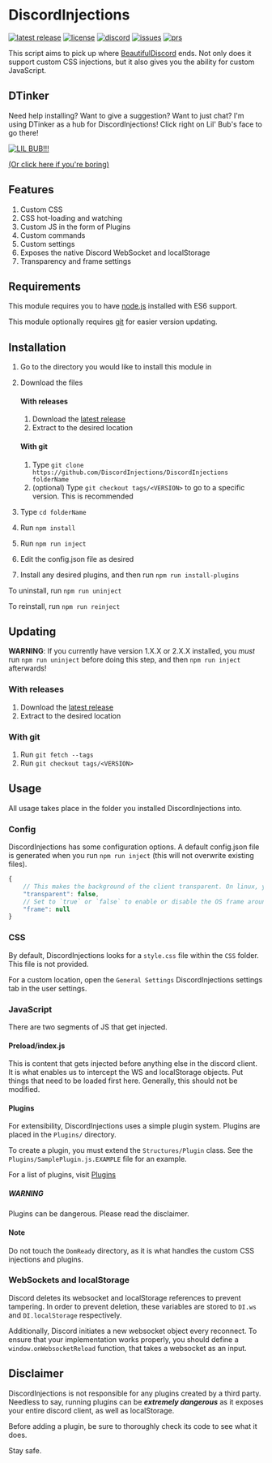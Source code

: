 # DiscordInjections

[![latest release](https://img.shields.io/github/release/DiscordInjections/DiscordInjections.svg)](https://github.com/DiscordInjections/DiscordInjections/releases)
[![license](https://img.shields.io/github/license/DiscordInjections/DiscordInjections.svg)](https://github.com/DiscordInjections/DiscordInjections/blob/master/LICENSE.md)
[![discord](https://img.shields.io/discord/102860784329052160.svg)](https://discord.gg/EDwd5wr)
[![issues](https://img.shields.io/github/issues/DiscordInjections/DiscordInjections.svg)](https://github.com/DiscordInjections/DiscordInjections/issues)
[![prs](https://img.shields.io/github/issues-pr/DiscordInjections/DiscordInjections.svg)](https://github.com/DiscordInjections/DiscordInjections/pulls)

This script aims to pick up where [BeautifulDiscord](https://github.com/leovoel/BeautifulDiscord) ends. Not only does it support custom CSS injections, but it also gives you the ability for custom JavaScript.

## DTinker

Need help installing? Want to give a suggestion? Want to just chat? I'm using DTinker as a hub for DiscordInjections! Click right on Lil' Bub's face to go there!

[![LIL BUB!!!](http://akns-images.eonline.com/eol_images/Entire_Site/201478/rs_500x270-140808102736-tumblr_my2hi3c3em1ruw1vso1_500.gif)](https://discord.gg/EDwd5wr)

[(Or click here if you're boring)](https://discord.gg/EDwd5wr)

## Features

1. Custom CSS
2. CSS hot-loading and watching
3. Custom JS in the form of Plugins
4. Custom commands
5. Custom settings
6. Exposes the native Discord WebSocket and localStorage
7. Transparency and frame settings

## Requirements

This module requires you to have [node.js](https://nodejs.org/en/download/) installed with ES6 support.

This module optionally requires [git](https://git-scm.com/downloads) for easier version updating.

## Installation

1. Go to the directory you would like to install this module in

2. Download the files

     #### With releases
    1. Download the [latest release](https://github.com/DiscordInjections/DiscordInjections/releases)
    2. Extract to the desired location
  
     #### With git
    1. Type `git clone https://github.com/DiscordInjections/DiscordInjections folderName`
    2. (optional) Type `git checkout tags/<VERSION>` to go to a specific version. This is recommended

3. Type `cd folderName`
4. Run `npm install`
5. Run `npm run inject`
6. Edit the config.json file as desired
7. Install any desired plugins, and then run `npm run install-plugins`

To uninstall, run `npm run uninject`

To reinstall, run `npm run reinject`

## Updating

**WARNING**: If you currently have version 1.X.X or 2.X.X installed, you *must* run `npm run uninject` before doing this step, and then `npm run inject` afterwards!

### With releases
1. Download the [latest release](https://github.com/DiscordInjections/DiscordInjections/releases)
2. Extract to the desired location

### With git
1. Run `git fetch --tags`
2. Run `git checkout tags/<VERSION>`

## Usage

All usage takes place in the folder you installed DiscordInjections into.

### Config

DiscordInjections has some configuration options. A default config.json file is generated when you run `npm run inject` (this will not overwrite existing files).

```js
{
    // This makes the background of the client transparent. On linux, you must run discord with the `--enable-transparent-visuals` flag!
    "transparent": false,
    // Set to `true` or `false` to enable or disable the OS frame around the client. Leave as `null` to use default client settings.
    "frame": null
}
```

### CSS

By default, DiscordInjections looks for a `style.css` file within the `CSS` folder. This file is not provided.

For a custom location, open the `General Settings` DiscordInjections settings tab in the user settings.

### JavaScript

There are two segments of JS that get injected.

#### Preload/index.js

This is content that gets injected before anything else in the discord client. It is what enables us to intercept the WS and localStorage objects. Put things that need to be loaded first here. Generally, this should not be modified.

#### Plugins

For extensibility, DiscordInjections uses a simple plugin system. Plugins are placed in the `Plugins/` directory.

To create a plugin, you must extend the `Structures/Plugin` class. See the `Plugins/SamplePlugin.js.EXAMPLE` file for an example.

For a list of plugins, visit [Plugins](https://github.com/DiscordInjections/Plugins)

##### WARNING

Plugins can be dangerous. Please read the disclaimer.

#### Note

Do not touch the `DomReady` directory, as it is what handles the custom CSS injections and plugins.

### WebSockets and localStorage

Discord deletes its websocket and localStorage references to prevent tampering. In order to prevent deletion, these variables are stored to `DI.ws` and `DI.localStorage` respectively.

Additionally, Discord initiates a new websocket object every reconnect. To ensure that your implementation works properly, you should define a `window.onWebsocketReload` function, that takes a websocket as an input.

## Disclaimer

DiscordInjections is not responsible for any plugins created by a third party. Needless to say, running plugins can be ***extremely dangerous*** as it exposes your entire discord client, as well as localStorage.

Before adding a plugin, be sure to thoroughly check its code to see what it does.

Stay safe.
